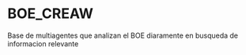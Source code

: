 # BOE_CREAW
Base de multiagentes que analizan el BOE diaramente en busqueda de informacion relevante
